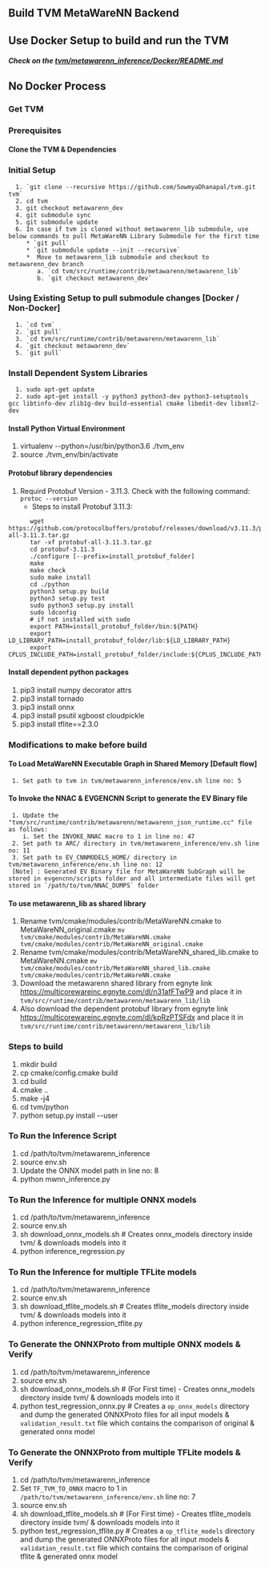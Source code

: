 ## Build TVM MetaWareNN Backend

## Use Docker Setup to build and run the TVM
##### Check on the [tvm/metawarenn_inference/Docker/README.md](https://github.com/SowmyaDhanapal/tvm/tree/metawarenn_dev/metawarenn_inference/Docker/README.md)

## No Docker Process
### Get TVM

### Prerequisites
#### Clone the TVM & Dependencies
   ### Initial Setup
      1. `git clone --recursive https://github.com/SowmyaDhanapal/tvm.git tvm`
      2. cd tvm
      3. git checkout metawarenn_dev
      4. git submodule sync
      5. git submodule update
      6. In case if tvm is cloned without metawarenn_lib submodule, use below commands to pull MetaWareNN Library Submodule for the first time
         * `git pull`
         * `git submodule update --init --recursive`
         *  Move to metawarenn_lib submodule and checkout to metawarenn_dev branch
            a. `cd tvm/src/runtime/contrib/metawarenn/metawarenn_lib`
            b. `git checkout metawarenn_dev`
   ### Using Existing Setup to pull submodule changes [Docker / Non-Docker]
      1. `cd tvm`
      2. `git pull`
      3. `cd tvm/src/runtime/contrib/metawarenn/metawarenn_lib`
      4. `git checkout metawarenn_dev`
      5. `git pull`
   ### Install Dependent System Libraries
      1. sudo apt-get update
      2. sudo apt-get install -y python3 python3-dev python3-setuptools gcc libtinfo-dev zlib1g-dev build-essential cmake libedit-dev libxml2-dev
#### Install Python Virtual Environment
   1. virtualenv --python=/usr/bin/python3.6 ./tvm_env
   2. source ./tvm_env/bin/activate

#### Protobuf library dependencies
   1. Requird Protobuf Version - 3.11.3. Check with the following command:
      `protoc --version`
      + Steps to install Protobuf 3.11.3:
```
      wget https://github.com/protocolbuffers/protobuf/releases/download/v3.11.3/protobuf-all-3.11.3.tar.gz
      tar -xf protobuf-all-3.11.3.tar.gz
      cd protobuf-3.11.3
      ./configure [--prefix=install_protobuf_folder]
      make
      make check
      sudo make install
      cd ./python
      python3 setup.py build
      python3 setup.py test
      sudo python3 setup.py install
      sudo ldconfig
      # if not installed with sudo
      export PATH=install_protobuf_folder/bin:${PATH}
      export LD_LIBRARY_PATH=install_protobuf_folder/lib:${LD_LIBRARY_PATH}
      export CPLUS_INCLUDE_PATH=install_protobuf_folder/include:${CPLUS_INCLUDE_PATH}
```

#### Install dependent python packages
   1. pip3 install numpy decorator attrs
   2. pip3 install tornado
   3. pip3 install onnx
   4. pip3 install psutil xgboost cloudpickle
   5. pip3 install tflite==2.3.0

### Modifications to make before build
#### To Load MetaWareNN Executable Graph in Shared Memory [Default flow]
  ```
   1. Set path to tvm in tvm/metawarenn_inference/env.sh line no: 5
  ```
#### To Invoke the NNAC & EVGENCNN Script to generate the EV Binary file
  ```
   1. Update the "tvm/src/runtime/contrib/metawarenn/metawarenn_json_runtime.cc" file as follows:
      i. Set the INVOKE_NNAC macro to 1 in line no: 47
   2. Set path to ARC/ directory in tvm/metawarenn_inference/env.sh line no: 11
   3. Set path to EV_CNNMODELS_HOME/ directory in tvm/metawarenn_inference/env.sh line no: 12
   [Note] : Generated EV Binary file for MetaWareNN SubGraph will be stored in evgencnn/scripts folder and all intermediate files will get stored in `/path/to/tvm/NNAC_DUMPS` folder
  ```
#### To use metawarenn_lib as shared library
   1. Rename tvm/cmake/modules/contrib/MetaWareNN.cmake to MetaWareNN_original.cmake
      `mv tvm/cmake/modules/contrib/MetaWareNN.cmake tvm/cmake/modules/contrib/MetaWareNN_original.cmake`
   2. Rename tvm/cmake/modules/contrib/MetaWareNN_shared_lib.cmake to MetaWareNN.cmake
      `mv tvm/cmake/modules/contrib/MetaWareNN_shared_lib.cmake tvm/cmake/modules/contrib/MetaWareNN.cmake`
   3. Download the metawarenn shared library from egnyte link https://multicorewareinc.egnyte.com/dl/n31afFTwP9 and place it in `tvm/src/runtime/contrib/metawarenn/metawarenn_lib/lib`
   4. Also download the dependent protobuf library from egnyte link https://multicorewareinc.egnyte.com/dl/kpRzPTSFdx and place it in `tvm/src/runtime/contrib/metawarenn/metawarenn_lib/lib`

### Steps to build
   1. mkdir build
   2. cp cmake/config.cmake build
   3. cd build
   4. cmake ..
   5. make -j4
   6. cd tvm/python
   7. python setup.py install --user

### To Run the Inference Script 
   1. cd /path/to/tvm/metawarenn_inference
   2. source env.sh
   3. Update the ONNX model path in line no: 8
   4. python mwnn_inference.py

### To Run the Inference for multiple ONNX models
   1. cd /path/to/tvm/metawarenn_inference
   2. source env.sh
   3. sh download_onnx_models.sh # Creates onnx_models directory inside tvm/ & downloads models into it
   4. python inference_regression.py

### To Run the Inference for multiple TFLite models
   1. cd /path/to/tvm/metawarenn_inference
   2. source env.sh
   3. sh download_tflite_models.sh # Creates tflite_models directory inside tvm/ & downloads models into it
   4. python inference_regression_tflite.py

### To Generate the ONNXProto from multiple ONNX models & Verify
   1. cd /path/to/tvm/metawarenn_inference
   2. source env.sh
   3. sh download_onnx_models.sh # (For First time) - Creates onnx_models directory inside tvm/ & downloads models into it
   4. python test_regression_onnx.py # Creates a `op_onnx_models` directory and dump the generated ONNXProto files for all input models & `validation_result.txt` file which contains the comparison of original & generated onnx model

### To Generate the ONNXProto from multiple TFLite models & Verify
   1. cd /path/to/tvm/metawarenn_inference
   2. Set `TF_TVM_TO_ONNX` macro to 1 in `/path/to/tvm/metawarenn_inference/env.sh` line no: 7
   3. source env.sh
   4. sh download_tflite_models.sh # (For First time) - Creates tflite_models directory inside tvm/ & downloads models into it
   5. python test_regression_tflite.py # Creates a `op_tflite_models` directory and dump the generated ONNXProto files for all input models & `validation_result.txt` file which contains the comparison of original tflite & generated onnx model
